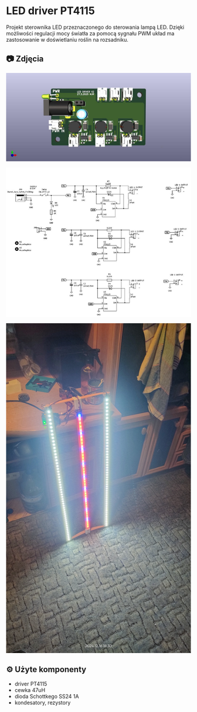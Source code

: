 # LED driver PT4115 
Projekt sterownika LED przeznaczonego do sterowania lampą LED.
Dzięki możliwości regulacji mocy światła za pomocą sygnału PWM układ ma zastosowanie w doświetlaniu roślin na rozsadniku.


## 📷 Zdjęcia
![Płytka PCB](images/LEDdriverMJR_photo1.jpg)

![Schemat PCB](images/PT4115MJR_schematic.JPG)

![Zastosowanie](images/swiatlo.jpg)
## ⚙️ Użyte komponenty
- driver PT4115
- cewka 47uH
- dioda Schottkego SS24 1A
- kondesatory, rezystory
